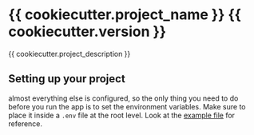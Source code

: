 # {{ cookiecutter.project_name }} {{ cookiecutter.version }}

{{ cookiecutter.project_description }}

## Setting up your project

almost everything else is configured, so the only thing you need to do before you run the app
is to set the environment variables. Make sure to place it inside a `.env` file at the root level.
Look at the [example file](.env.example) for reference.
